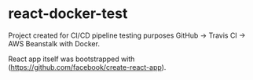 # react-docker-test

Project created for CI/CD pipeline testing purposes GitHub -> Travis CI -> AWS Beanstalk with Docker.

React app itself was bootstrapped with (https://github.com/facebook/create-react-app).